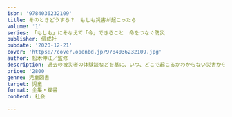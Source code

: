 ```yaml
---
isbn: '9784036232109'
title: そのときどうする？　もしも災害が起こったら
volume: '1'
series: 「もしも」にそなえて「今」できること　命をつなぐ防災
publisher: 偕成社
pubdate: '2020-12-21'
cover: 'https://cover.openbd.jp/9784036232109.jpg'
author: 舩木伸江／監修
description: 過去の被災者の体験談などを基に、いつ、どこで起こるかわからない災害から身を守る方法を学びます。
price: '2800'
genre: 児童図書
target: 児童
format: 全集・双書
content: 社会

---
```

